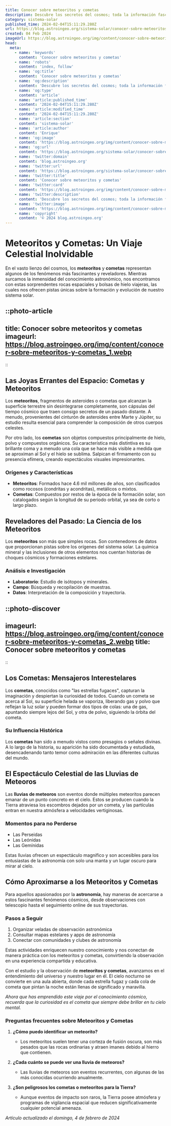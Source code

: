 ```yaml
---
title: Conocer sobre meteoritos y cometas
description: Descubre los secretos del cosmos; toda la información fascinante sobre meteoritos y cometas en un solo lugar. ¡Explora el universo ahora!
category: sistema-solar
published_time: 2024-02-04T15:11:29.280Z
url: https://blog.astroingeo.org/sistema-solar/conocer-sobre-meteoritos-y-cometas
created: 04 Feb 2024
imageUrl: https://blog.astroingeo.org/img/content/conocer-sobre-meteoritos-y-cometas_1.webp
head:
  meta:
    - name: 'keywords'
      content: 'Conocer sobre meteoritos y cometas'
    - name: 'robots'
      content: 'index, follow'
    - name: 'og:title'
      content: 'Conocer sobre meteoritos y cometas'
    - name: 'og:description'
      content: 'Descubre los secretos del cosmos; toda la información fascinante sobre meteoritos y cometas en un solo lugar. ¡Explora el universo ahora!'
    - name: 'og:type'
      content: 'article'
    - name: 'article:published_time'
      content: '2024-02-04T15:11:29.280Z'
    - name: 'article:modified_time'
      content: '2024-02-04T15:11:29.280Z'
    - name: 'article:section'
      content: 'sistema-solar'
    - name: 'article:author'
      content: 'Enrique'
    - name: 'og:image'
      content: 'https://blog.astroingeo.org/img/content/conocer-sobre-meteoritos-y-cometas_1.webp'
    - name: 'og:url'
      content: 'https://blog.astroingeo.org/sistema-solar/conocer-sobre-meteoritos-y-cometas'
    - name: 'twitter:domain'
      content: 'blog.astroingeo.org'
    - name: 'twitter:url'
      content: 'https://blog.astroingeo.org/sistema-solar/conocer-sobre-meteoritos-y-cometas'
    - name: 'twitter:title'
      content: 'Conocer sobre meteoritos y cometas'
    - name: 'twitter:card'
      content: 'https://blog.astroingeo.org/img/content/conocer-sobre-meteoritos-y-cometas_1.webp'
    - name: 'twitter:description'
      content: 'Descubre los secretos del cosmos; toda la información fascinante sobre meteoritos y cometas en un solo lugar. ¡Explora el universo ahora!'
    - name: 'twitter:image'
      content: 'https://blog.astroingeo.org/img/content/conocer-sobre-meteoritos-y-cometas_1.webp'
    - name: 'copyright'
      content: '© 2024 blog.astroingeo.org'
---
```

# Meteoritos y Cometas: Un Viaje Celestial Inolvidable

En el vasto lienzo del cosmos, los **meteoritos** y **cometas** representan algunos de los fenómenos más fascinantes y reveladores. Mientras surcamos la inmensidad del conocimiento astronómico, nos encontramos con estas sorprendentes rocas espaciales y bolsas de hielo viajeras, las cuales nos ofrecen pistas únicas sobre la formación y evolución de nuestro sistema solar.


::photo-article
---
title: Conocer sobre meteoritos y cometas
imageurl: https://blog.astroingeo.org/img/content/conocer-sobre-meteoritos-y-cometas_1.webp
---
::


## Las Joyas Errantes del Espacio: Cometas y Meteoritos
Los **meteoritos**, fragmentos de asteroides o cometas que alcanzan la superficie terrestre sin desintegrarse completamente, son cápsulas del tiempo cósmico que traen consigo secretos de un pasado distante. A menudo, provenientes del cinturón de asteroides entre Marte y Júpiter, su estudio resulta esencial para comprender la composición de otros cuerpos celestes.

Por otro lado, los **cometas** son objetos compuestos principalmente de hielo, polvo y compuestos orgánicos. Su característica más distintiva es su brillante coma y a menudo una cola que se hace más visible a medida que se aproximan al Sol y el hielo se sublima. Salpican el firmamento con su presencia efímera, creando espectáculos visuales impresionantes.

### Orígenes y Características
- **Meteoritos**: Formados hace 4.6 mil millones de años, son clasificados como rocosos (condritas y acondritas), metálicos o mixtos.
- **Cometas**: Compuestos por restos de la época de la formación solar, son catalogados según la longitud de su periodo orbital, ya sea de corto o largo plazo.

## Reveladores del Pasado: La Ciencia de los Meteoritos
Los **meteoritos** son más que simples rocas. Son contenedores de datos que proporcionan pistas sobre los orígenes del sistema solar. La química mineral y las inclusiones de otros elementos nos cuentan historias de choques cósmicos y formaciones estelares.

### Análisis e Investigación
- **Laboratorio**: Estudio de isótopos y minerales.
- **Campo**: Búsqueda y recopilación de muestras.
- **Datos**: Interpretación de la composición y trayectoria.


::photo-discover
---
imageurl: https://blog.astroingeo.org/img/content/conocer-sobre-meteoritos-y-cometas_2.webp
title: Conocer sobre meteoritos y cometas
---
::


## Los Cometas: Mensajeros Interestelares
Los **cometas**, conocidos como "las estrellas fugaces", capturan la imaginación y despiertan la curiosidad de todos. Cuando un cometa se acerca al Sol, su superficie helada se vaporiza, liberando gas y polvo que reflejan la luz solar y pueden formar dos tipos de colas: una de gas, apuntando siempre lejos del Sol, y otra de polvo, siguiendo la órbita del cometa.

### Su Influencia Histórica
Los **cometas** han sido a menudo vistos como presagios o señales divinas. A lo largo de la historia, su aparición ha sido documentada y estudiada, desencadenando tanto temor como admiración en las diferentes culturas del mundo.

## El Espectáculo Celestial de las Lluvias de Meteoros
Las **lluvias de meteoros** son eventos donde múltiples meteoritos parecen emanar de un punto concreto en el cielo. Estos se producen cuando la Tierra atraviesa los escombros dejados por un cometa, y las partículas entran en nuestra atmósfera a velocidades vertiginosas.

### Momentos para no Perderse
- Las Perseidas
- Las Leónidas
- Las Gemínidas

Estas lluvias ofrecen un espectáculo magnífico y son accesibles para los entusiastas de la astronomía con solo una manta y un lugar oscuro para mirar al cielo.

## Cómo Aproximarse a los Meteoritos y Cometas
Para aquellos apasionados por la **astronomía**, hay maneras de acercarse a estos fascinantes fenómenos cósmicos, desde observaciones con telescopio hasta el seguimiento online de sus trayectorias.

### Pasos a Seguir
1. Organizar veladas de observación astronómica
2. Consultar mapas estelares y apps de astronomía
3. Conectar con comunidades y clubes de astronomía

Estas actividades enriquecen nuestro conocimiento y nos conectan de manera práctica con los meteoritos y cometas, convirtiendo la observación en una experiencia compartida y educativa.

Con el estudio y la observación de **meteoritos y cometas**, avanzamos en el entendimiento del universo y nuestro lugar en él. El cielo nocturno se convierte en una aula abierta, donde cada estrella fugaz y cada cola de cometa que pintan la noche están llenas de significado y maravilla.

*Ahora que has emprendido este viaje por el conocimiento cósmico, recuerda que la curiosidad es el cometa que siempre debe brillar en tu cielo mental.*

### Preguntas frecuentes sobre Meteoritos y Cometas

1. **¿Cómo puedo identificar un meteorito?**
   - Los meteoritos suelen tener una corteza de fusión oscura, son más pesados que las rocas ordinarias y atraen imanes debido al hierro que contienen.

2. **¿Cada cuánto se puede ver una lluvia de meteoros?**
   - Las lluvias de meteoros son eventos recurrentes, con algunas de las más conocidas ocurriendo anualmente.

3. **¿Son peligrosos los cometas o meteoritos para la Tierra?**
   - Aunque eventos de impacto son raros, la Tierra posee atmósfera y programas de vigilancia espacial que reducen significativamente cualquier potencial amenaza.

_Artículo actualizado el domingo, 4 de febrero de 2024_